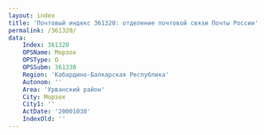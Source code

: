```yaml
---
layout: index
title: 'Почтовый индекс 361320: отделение почтовой связи Почты России'
permalink: /361320/
data:
    Index: 361320
    OPSName: Морзох
    OPSType: О
    OPSSubm: 361330
    Region: 'Кабардино-Балкарская Республика'
    Autonom: ''
    Area: 'Урванский район'
    City: Морзох
    City1: ''
    ActDate: '20001030'
    IndexOld: ''
---
```

